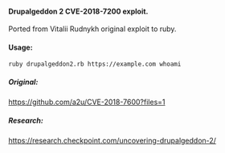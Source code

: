 #### Drupalgeddon 2 CVE-2018-7200 exploit.

Ported from Vitalii Rudnykh original exploit to ruby.

#### Usage:
```
ruby drupalgeddon2.rb https://example.com whoami
```

##### Original:
https://github.com/a2u/CVE-2018-7600?files=1

##### Research:
https://research.checkpoint.com/uncovering-drupalgeddon-2/

